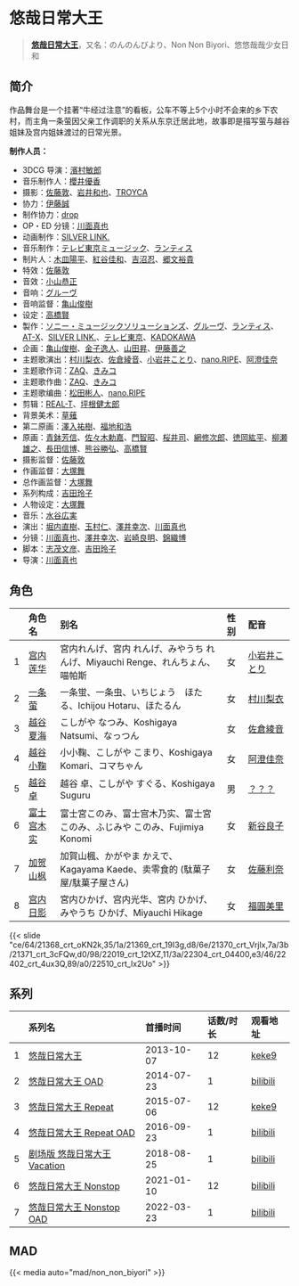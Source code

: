 # 悠哉日常大王


> <u>**[悠哉日常大王](https://bgm.tv/subject/78405)**</u>，又名：のんのんびより、Non Non Biyori、悠悠哉哉少女日和

## 简介

作品舞台是一个挂著“牛经过注意”的看板，公车不等上5个小时不会来的乡下农村，而主角一条萤因父亲工作调职的关系从东京迁居此地，故事即是描写萤与越谷姐妹及宫内姐妹渡过的日常光景。

**制作人员：**
- 3DCG 导演：[濱村敏郎](https://bgm.tv/person/25051)
- 音乐制作人：[櫻井優香](https://bgm.tv/person/3666)
- 摄影：[佐藤敦](https://bgm.tv/person/5991)、[岩井和也](https://bgm.tv/person/3454)、[TROYCA](https://bgm.tv/person/13989)
- 协力：[伊藤誠](https://bgm.tv/person/8868)
- 制作协力：[drop](https://bgm.tv/person/33567)
- OP・ED 分镜：[川面真也](https://bgm.tv/person/7866)
- 动画制作：[SILVER LINK.](https://bgm.tv/person/6352)
- 音乐制作：[テレビ東京ミュージック](https://bgm.tv/person/35)、[ランティス](https://bgm.tv/person/57)
- 制片人：[木皿陽平](https://bgm.tv/person/45258)、[紅谷佳和](https://bgm.tv/person/48956)、[吉沼忍](https://bgm.tv/person/11830)、[郷文裕貴](https://bgm.tv/person/25279)
- 特效：[佐藤敦](https://bgm.tv/person/5991)
- 音效：[小山恭正](https://bgm.tv/person/19185)
- 音响：[グルーヴ](https://bgm.tv/person/23710)
- 音响监督：[亀山俊樹](https://bgm.tv/person/77)
- 设定：[高橋賢](https://bgm.tv/person/12196)
- 製作：[ソニー・ミュージックソリューションズ](https://bgm.tv/person/28606)、[グルーヴ](https://bgm.tv/person/23710)、[ランティス](https://bgm.tv/person/57)、[AT-X](https://bgm.tv/person/230)、[SILVER LINK.](https://bgm.tv/person/6352)、[テレビ東京](https://bgm.tv/person/188)、[KADOKAWA](https://bgm.tv/person/19306)
- 企画：[亀山俊樹](https://bgm.tv/person/77)、[金子逸人](https://bgm.tv/person/18958)、[山田昇](https://bgm.tv/person/38186)、[伊藤善之](https://bgm.tv/person/52)
- 主题歌演出：[村川梨衣](https://bgm.tv/person/9096)、[佐倉綾音](https://bgm.tv/person/5745)、[小岩井ことり](https://bgm.tv/person/7837)、[nano.RIPE](https://bgm.tv/person/6400)、[阿澄佳奈](https://bgm.tv/person/4868)
- 主题歌作词：[ZAQ](https://bgm.tv/person/8336)、[きみコ](https://bgm.tv/person/9770)
- 主题歌作曲：[ZAQ](https://bgm.tv/person/8336)、[きみコ](https://bgm.tv/person/9770)
- 主题歌编曲：[松田彬人](https://bgm.tv/person/7143)、[nano.RIPE](https://bgm.tv/person/6400)
- 剪辑：[REAL-T](https://bgm.tv/person/46772)、[坪根健太郎](https://bgm.tv/person/11745)
- 背景美术：[草薙](https://bgm.tv/person/5992)
- 第二原画：[澤入祐樹](https://bgm.tv/person/14244)、[福地和浩](https://bgm.tv/person/35745)
- 原画：[青鉢芳信](https://bgm.tv/person/25851)、[佐々木勅嘉](https://bgm.tv/person/20242)、[門智昭](https://bgm.tv/person/3034)、[桜井司](https://bgm.tv/person/3759)、[網修次郎](https://bgm.tv/person/56417)、[徳岡紘平](https://bgm.tv/person/31749)、[柳瀬雄之](https://bgm.tv/person/2435)、[長田信博](https://bgm.tv/person/41812)、[熊谷勝弘](https://bgm.tv/person/12790)、[高橋賢](https://bgm.tv/person/12196)
- 摄影监督：[佐藤敦](https://bgm.tv/person/5991)
- 作画监督：[大塚舞](https://bgm.tv/person/2901)
- 总作画监督：[大塚舞](https://bgm.tv/person/2901)
- 系列构成：[吉田玲子](https://bgm.tv/person/508)
- 人物设定：[大塚舞](https://bgm.tv/person/2901)
- 音乐：[水谷広実](https://bgm.tv/person/2839)
- 演出：[堀内直樹](https://bgm.tv/person/12364)、[玉村仁](https://bgm.tv/person/13927)、[澤井幸次](https://bgm.tv/person/909)、[川面真也](https://bgm.tv/person/7866)
- 分镜：[川面真也](https://bgm.tv/person/7866)、[澤井幸次](https://bgm.tv/person/909)、[岩崎良明](https://bgm.tv/person/150)、[錦織博](https://bgm.tv/person/388)
- 脚本：[志茂文彦](https://bgm.tv/person/63)、[吉田玲子](https://bgm.tv/person/508)
- 导演：[川面真也](https://bgm.tv/person/7866)

## 角色

|     |   角色名   |   别名  | 性别 |  配音  |
|:--- |:------  |:----      |:---  |:--   |
| 1 | [宫内莲华](https://bgm.tv/character/21368) | 宮内れんげ、宮内 れんげ、みやうち れんげ、Miyauchi Renge、れんちょん、喵帕斯 | 女 | [小岩井ことり](https://bgm.tv/person/7837) |
| 2 | [一条萤](https://bgm.tv/character/21369) | 一条蛍、一条虫、いちじょう　ほたる、Ichijou Hotaru、ほたるん | 女 | [村川梨衣](https://bgm.tv/person/9096) |
| 3 | [越谷夏海](https://bgm.tv/character/21370) | こしがや なつみ、Koshigaya Natsumi、なっつん | 女 | [佐倉綾音](https://bgm.tv/person/5745) |
| 4 | [越谷小鞠](https://bgm.tv/character/21371) | 小小鞠、こしがや こまり、Koshigaya Komari、コマちゃん | 女 | [阿澄佳奈](https://bgm.tv/person/4868) |
| 5 | [越谷卓](https://bgm.tv/character/22019) | 越谷 卓、こしがや すぐる、Koshigaya Suguru | 男 | [？？？](https://bgm.tv/person/13698) |
| 6 | [富士宫木实](https://bgm.tv/character/22304) | 富士宮このみ、富士宫木乃实、富士宮このみ、ふじみや このみ、Fujimiya Konomi | 女 | [新谷良子](https://bgm.tv/person/4305) |
| 7 | [加贺山枫](https://bgm.tv/character/22402) | 加賀山楓、かがやま かえで、Kagayama Kaede、卖零食的 (駄菓子屋/駄菓子屋さん) | 女 | [佐藤利奈](https://bgm.tv/person/4670) |
| 8 | [宫内日影](https://bgm.tv/character/22510) | 宮内ひかげ、宫内光华、宮内 ひかげ、みやうち ひかげ、Miyauchi Hikage | 女 | [福圓美里](https://bgm.tv/person/4372) |

{{< slide "ce/64/21368_crt_oKN2k,35/1a/21369_crt_19I3g,d8/6e/21370_crt_Vrjlx,7a/3b/21371_crt_3cFQw,d0/98/22019_crt_12tXZ,11/3a/22304_crt_04400,e3/46/22402_crt_4ux3Q,89/a0/22510_crt_lx2Uo" >}}

## 系列

|     | 系列名                 | 首播时间       | 话数/时长 | 观看地址                                                       |
| :-- | :------------------ | :--------- | :---- | :--------------------------------------------------------- |
| 1   |[悠哉日常大王](https://bgm.tv/subject/78405)| 2013-10-07 | 12    | [keke9](https://www.keke9.app/play/23651-4-183885.html)    |
| 2   |[悠哉日常大王 OAD](https://bgm.tv/subject/86895)| 2014-07-23 | 1     | [bilibili](https://www.bilibili.com/video/BV1VW411m73w)    |
| 3   |[悠哉日常大王 Repeat](https://bgm.tv/subject/101442)| 2015-07-06 | 12    | [keke9](https://www.keke9.app/play/23650-4-183873.html)    |
| 4   |[悠哉日常大王 Repeat OAD](https://bgm.tv/subject/165738)| 2016-09-23 | 1     | [bilibili](https://www.bilibili.com/bangumi/play/ss5567)   |
| 5   |[剧场版 悠哉日常大王 Vacation](https://bgm.tv/subject/215618)| 2018-08-25 | 1     | [bilibili](https://www.bilibili.com/bangumi/play/ss26632)  |
| 6   |[悠哉日常大王 Nonstop](https://bgm.tv/subject/282684)| 2021-01-10 | 12    | [bilibili](https://www.bilibili.com/bangumi/play/ep374717) |
| 7   |[悠哉日常大王 Nonstop OAD](https://bgm.tv/subject/343176)| 2022-03-23 | 1     | [bilibili](https://www.bilibili.com/video/BV1xS4y117e2)    |


## MAD

{{< media  auto="mad/non_non_biyori" >}}
